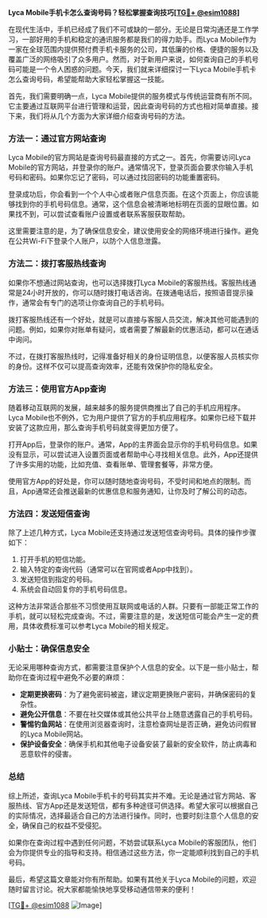 **Lyca Mobile手机卡怎么查询号码？轻松掌握查询技巧[[TG💪+ @esim1088](https://t.me/s/esim1088)]**

在现代生活中，手机已经成了我们不可或缺的一部分。无论是日常沟通还是工作学习，一部好用的手机和稳定的通讯服务都是我们的得力助手。而Lyca Mobile作为一家在全球范围内提供预付费手机卡服务的公司，其低廉的价格、便捷的服务以及覆盖广泛的网络吸引了众多用户。然而，对于新用户来说，如何查询自己的手机号码可能是一个令人困惑的问题。今天，我们就来详细探讨一下Lyca Mobile手机卡怎么查询号码，希望能帮助大家轻松掌握这一技能。

首先，我们需要明确一点，Lyca Mobile提供的服务模式与传统运营商有所不同。它主要通过互联网平台进行管理和运营，因此查询号码的方式也相对简单直接。接下来，我们将从几个方面为大家详细介绍查询号码的方法。

### 方法一：通过官方网站查询

Lyca Mobile的官方网站是查询号码最直接的方式之一。首先，你需要访问Lyca Mobile的官方网站，并登录你的账户。通常情况下，登录页面会要求你输入手机号码和密码。如果你忘记了密码，可以通过找回密码的功能重置密码。

登录成功后，你会看到一个个人中心或者账户信息页面。在这个页面上，你应该能够找到你的手机号码信息。通常，这个信息会被清晰地标明在页面的显眼位置。如果找不到，可以尝试查看账户设置或者联系客服获取帮助。

这里需要注意的是，为了确保信息安全，建议使用安全的网络环境进行操作。避免在公共Wi-Fi下登录个人账户，以防个人信息泄露。

### 方法二：拨打客服热线查询

如果你不想通过网站查询，也可以选择拨打Lyca Mobile的客服热线。客服热线通常是24小时开放的，你可以随时拨打电话咨询。在拨通电话后，按照语音提示操作，通常会有专门的选项让你查询自己的手机号码。

拨打客服热线还有一个好处，就是可以直接与客服人员交流，解决其他可能遇到的问题。例如，如果你对账单有疑问，或者需要了解最新的优惠活动，都可以在通话中询问。

不过，在拨打客服热线时，记得准备好相关的身份证明信息，以便客服人员核实你的身份。这样不仅可以提高查询效率，还能有效保护你的隐私安全。

### 方法三：使用官方App查询

随着移动互联网的发展，越来越多的服务提供商推出了自己的手机应用程序。Lyca Mobile也不例外，它为用户提供了官方的手机应用程序。如果你已经下载并安装了这款应用，那么查询手机号码就变得更加方便了。

打开App后，登录你的账户。通常，App的主界面会显示你的手机号码信息。如果没有显示，可以尝试进入设置页面或者帮助中心寻找相关信息。此外，App还提供了许多实用的功能，比如充值、查看账单、管理套餐等，非常方便。

使用官方App的好处是，你可以随时随地查询号码，不受时间和地点的限制。而且，App通常还会推送最新的优惠信息和服务通知，让你及时了解公司的动态。

### 方法四：发送短信查询

除了上述几种方式，Lyca Mobile还支持通过发送短信查询号码。具体的操作步骤如下：

1. 打开手机的短信功能。
2. 输入特定的查询代码（通常可以在官网或者App中找到）。
3. 发送短信到指定的号码。
4. 系统会自动回复你的手机号码信息。

这种方法非常适合那些不习惯使用互联网或电话的人群。只要有一部能正常工作的手机，就可以轻松完成查询。不过，需要注意的是，发送短信可能会产生一定的费用，具体收费标准可以参考Lyca Mobile的相关规定。

### 小贴士：确保信息安全

无论采用哪种查询方式，都需要注意保护个人信息的安全。以下是一些小贴士，帮助你在查询过程中避免不必要的麻烦：

- **定期更换密码**：为了避免密码被盗，建议定期更换账户密码，并确保密码的复杂性。
- **避免公开信息**：不要在社交媒体或其他公共平台上随意透露自己的手机号码。
- **警惕钓鱼网站**：在使用浏览器查询时，注意检查网址是否正确，避免访问假冒的Lyca Mobile网站。
- **保护设备安全**：确保手机和其他电子设备安装了最新的安全软件，防止病毒和恶意软件的侵害。

### 总结

综上所述，查询Lyca Mobile手机卡的号码其实并不难。无论是通过官方网站、客服热线、官方App还是发送短信，都有多种途径可供选择。希望大家可以根据自己的实际情况，选择最适合自己的方法进行操作。同时，也要时刻注意个人信息的安全，确保自己的权益不受侵犯。

如果你在查询过程中遇到任何问题，不妨尝试联系Lyca Mobile的客服团队，他们会为你提供专业的指导和支持。相信通过这些方法，你一定能顺利找到自己的手机号码。

最后，希望这篇文章能对你有所帮助。如果有其他关于Lyca Mobile的问题，欢迎随时留言讨论。祝大家都能愉快地享受移动通信带来的便利！

[[TG💪+ @esim1088](https://t.me/s/esim1088) ![Image](https://i.postimg.cc/4NQfJmqS/Snipaste-2025-05-13-00-14-12.png)]